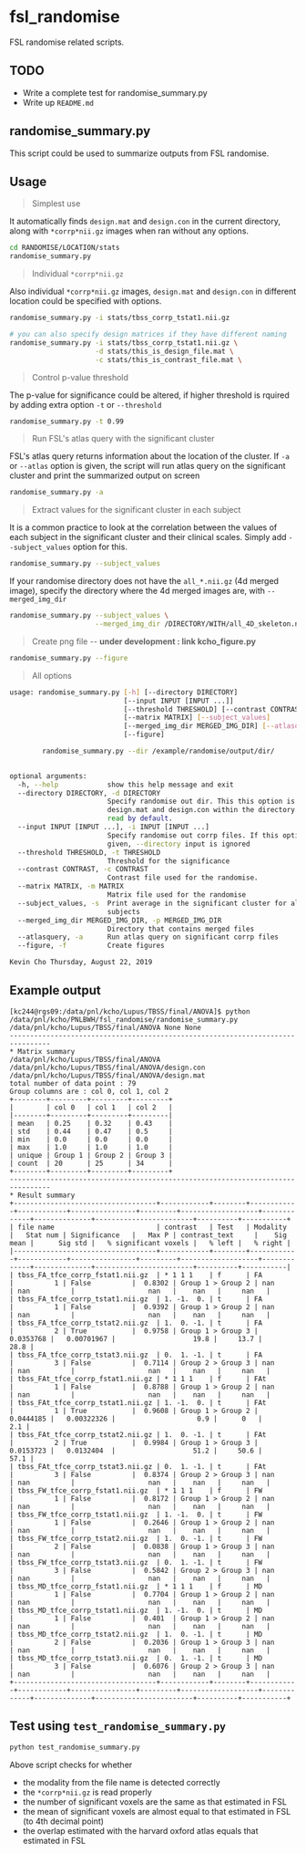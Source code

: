 # fsl_randomise

FSL randomise related scripts.



## TODO
- Write a complete test for randomise_summary.py
- Write up `README.md`



## randomise_summary.py

This script could be used to summarize outputs from FSL randomise. 




## Usage



> Simplest use

It automatically finds `design.mat` and `design.con` in the current directory,
along with `*corrp*nii.gz` images when ran without any options.

```sh
cd RANDOMISE/LOCATION/stats
randomise_summary.py
```



> Individual `*corrp*nii.gz`

Also individual `*corrp*nii.gz` images, `design.mat` and `design.con` in 
different location could be specified with options.

```sh
randomise_summary.py -i stats/tbss_corrp_tstat1.nii.gz

# you can also specify design matrices if they have different naming
randomise_summary.py -i stats/tbss_corrp_tstat1.nii.gz \
                     -d stats/this_is_design_file.mat \
                     -c stats/this_is_contrast_file.mat \

```




> Control p-value threshold

The p-value for significance could be altered, if higher threshold is rquired
by adding extra option `-t` or `--threshold`

```sh
randomise_summary.py -t 0.99
```




> Run FSL's atlas query with the significant cluster

FSL's atlas query returns information about the location of the cluster. If
`-a` or `--atlas` option is given, the script will run atlas query on the 
significant cluster and print the summarized output on screen

```sh
randomise_summary.py -a
```



> Extract values for the significant cluster in each subject

It is a common practice to look at the correlation between the values of each
subject in the significant cluster and their clinical scales.  Simply add `--subject_values` option for this.

```sh
randomise_summary.py --subject_values
```

If your randomise directory does not have the `all_*.nii.gz` (4d merged image), 
specify the directory where the 4d merged images are, with `--merged_img_dir`

```sh
randomise_summary.py --subject_values \
                     --merged_img_dir /DIRECTORY/WITH/all_4D_skeleton.nii.gz
```



> Create png file -- **under development : link kcho_figure.py**

```sh
randomise_summary.py --figure
```




> All options

```sh
usage: randomise_summary.py [-h] [--directory DIRECTORY]
                            [--input INPUT [INPUT ...]]
                            [--threshold THRESHOLD] [--contrast CONTRAST]
                            [--matrix MATRIX] [--subject_values]
                            [--merged_img_dir MERGED_IMG_DIR] [--atlasquery]
                            [--figure]

        randomise_summary.py --dir /example/randomise/output/dir/
        

optional arguments:
  -h, --help            show this help message and exit
  --directory DIRECTORY, -d DIRECTORY
                        Specify randomise out dir. This this option is given,
                        design.mat and design.con within the directory are
                        read by default.
  --input INPUT [INPUT ...], -i INPUT [INPUT ...]
                        Specify randomise out corrp files. If this option is
                        given, --directory input is ignored
  --threshold THRESHOLD, -t THRESHOLD
                        Threshold for the significance
  --contrast CONTRAST, -c CONTRAST
                        Contrast file used for the randomise.
  --matrix MATRIX, -m MATRIX
                        Matrix file used for the randomise
  --subject_values, -s  Print average in the significant cluster for all
                        subjects
  --merged_img_dir MERGED_IMG_DIR, -p MERGED_IMG_DIR
                        Directory that contains merged files
  --atlasquery, -a      Run atlas query on significant corrp files
  --figure, -f          Create figures

Kevin Cho Thursday, August 22, 2019
```



## Example output

```
[kc244@rgs09:/data/pnl/kcho/Lupus/TBSS/final/ANOVA]$ python /data/pnl/kcho/PNLBWH/fsl_randomise/randomise_summary.py
/data/pnl/kcho/Lupus/TBSS/final/ANOVA None None
--------------------------------------------------------------------------------
* Matrix summary
/data/pnl/kcho/Lupus/TBSS/final/ANOVA
/data/pnl/kcho/Lupus/TBSS/final/ANOVA/design.con
/data/pnl/kcho/Lupus/TBSS/final/ANOVA/design.mat
total number of data point : 79
Group columns are : col 0, col 1, col 2
+--------+---------+---------+---------+
|        | col 0   | col 1   | col 2   |
|--------+---------+---------+---------|
| mean   | 0.25    | 0.32    | 0.43    |
| std    | 0.44    | 0.47    | 0.5     |
| min    | 0.0     | 0.0     | 0.0     |
| max    | 1.0     | 1.0     | 1.0     |
| unique | Group 1 | Group 2 | Group 3 |
| count  | 20      | 25      | 34      |
+--------+---------+---------+---------+
--------------------------------------------------------------------------------
* Result summary
+-----------------------------------+------------+--------+------------+------------+----------------+---------+-------------------+-------------+--------------+------------------------+----------+-----------+
| file name                         | contrast   | Test   | Modality   |   Stat num | Significance   |   Max P | contrast_text     |    Sig mean |      Sig std |   % significant voxels |   % left |   % right |
|-----------------------------------+------------+--------+------------+------------+----------------+---------+-------------------+-------------+--------------+------------------------+----------+-----------|
| tbss_FA_tfce_corrp_fstat1.nii.gz  | * 1 1 1    | f      | FA         |          1 | False          |  0.8302 | Group 1 > Group 2 | nan         | nan          |                  nan   |    nan   |     nan   |
| tbss_FA_tfce_corrp_tstat1.nii.gz  | 1. -1.  0. | t      | FA         |          1 | False          |  0.9392 | Group 1 > Group 2 | nan         | nan          |                  nan   |    nan   |     nan   |
| tbss_FA_tfce_corrp_tstat2.nii.gz  | 1.  0. -1. | t      | FA         |          2 | True           |  0.9758 | Group 1 > Group 3 |   0.0353768 |   0.00701967 |                   19.8 |     13.7 |      28.8 |
| tbss_FA_tfce_corrp_tstat3.nii.gz  | 0.  1. -1. | t      | FA         |          3 | False          |  0.7114 | Group 2 > Group 3 | nan         | nan          |                  nan   |    nan   |     nan   |
| tbss_FAt_tfce_corrp_fstat1.nii.gz | * 1 1 1    | f      | FAt        |          1 | False          |  0.8788 | Group 1 > Group 2 | nan         | nan          |                  nan   |    nan   |     nan   |
| tbss_FAt_tfce_corrp_tstat1.nii.gz | 1. -1.  0. | t      | FAt        |          1 | True           |  0.9608 | Group 1 > Group 2 |   0.0444185 |   0.00322326 |                    0.9 |      0   |       2.1 |
| tbss_FAt_tfce_corrp_tstat2.nii.gz | 1.  0. -1. | t      | FAt        |          2 | True           |  0.9984 | Group 1 > Group 3 |   0.0153723 |   0.0132404  |                   51.2 |     50.6 |      57.1 |
| tbss_FAt_tfce_corrp_tstat3.nii.gz | 0.  1. -1. | t      | FAt        |          3 | False          |  0.8374 | Group 2 > Group 3 | nan         | nan          |                  nan   |    nan   |     nan   |
| tbss_FW_tfce_corrp_fstat1.nii.gz  | * 1 1 1    | f      | FW         |          1 | False          |  0.8172 | Group 1 > Group 2 | nan         | nan          |                  nan   |    nan   |     nan   |
| tbss_FW_tfce_corrp_tstat1.nii.gz  | 1. -1.  0. | t      | FW         |          1 | False          |  0.2646 | Group 1 > Group 2 | nan         | nan          |                  nan   |    nan   |     nan   |
| tbss_FW_tfce_corrp_tstat2.nii.gz  | 1.  0. -1. | t      | FW         |          2 | False          |  0.0838 | Group 1 > Group 3 | nan         | nan          |                  nan   |    nan   |     nan   |
| tbss_FW_tfce_corrp_tstat3.nii.gz  | 0.  1. -1. | t      | FW         |          3 | False          |  0.5842 | Group 2 > Group 3 | nan         | nan          |                  nan   |    nan   |     nan   |
| tbss_MD_tfce_corrp_fstat1.nii.gz  | * 1 1 1    | f      | MD         |          1 | False          |  0.7704 | Group 1 > Group 2 | nan         | nan          |                  nan   |    nan   |     nan   |
| tbss_MD_tfce_corrp_tstat1.nii.gz  | 1. -1.  0. | t      | MD         |          1 | False          |  0.401  | Group 1 > Group 2 | nan         | nan          |                  nan   |    nan   |     nan   |
| tbss_MD_tfce_corrp_tstat2.nii.gz  | 1.  0. -1. | t      | MD         |          2 | False          |  0.2036 | Group 1 > Group 3 | nan         | nan          |                  nan   |    nan   |     nan   |
| tbss_MD_tfce_corrp_tstat3.nii.gz  | 0.  1. -1. | t      | MD         |          3 | False          |  0.6076 | Group 2 > Group 3 | nan         | nan          |                  nan   |    nan   |     nan   |
+-----------------------------------+------------+--------+------------+------------+----------------+---------+-------------------+-------------+--------------+------------------------+----------+-----------+
```



## Test using `test_randomise_summary.py`

```sh
python test_randomise_summary.py
```

Above script checks for whether 
- the modality from the file name is detected correctly
- the `*corrp*nii.gz` is read properly
- the number of significant voxels are the same as that estimated in FSL
- the mean of significant voxels are almost equal to that estimated in FSL (to 4th decimal point)
- the overlap estimated with the harvard oxford atlas equals that estimated in FSL

